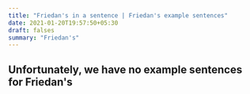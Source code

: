 ```yaml
---
title: "Friedan's in a sentence | Friedan's example sentences"
date: 2021-01-20T19:57:50+05:30
draft: falses
summary: "Friedan's"
---
```

## Unfortunately, we have no example sentences for Friedan's                 
